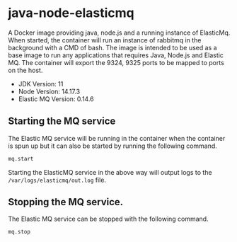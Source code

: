 # java-node-elasticmq

A Docker image providing java, node.js and a running instance of ElasticMq. When started, the container will run an instance of rabbitmq in the background with a CMD of bash. The image is intended to be used as a base image to run any applications that requires Java, Node.js and Elastic MQ. The container will export the 9324, 9325 ports to be mapped to ports on the host. 

* JDK Version: 11
* Node Version: 14.17.3
* Elastic MQ Version: 0.14.6

## Starting the MQ service

The Elastic MQ service will be running in the container when the container is spun up but it can also be started by running the following command.

```bash
mq.start
```

Starting the ElasticMQ service in the above way will output logs to the `/var/logs/elasticmq/out.log` file.

## Stopping the MQ service.

The Elastic MQ service can be stopped with the following command.

```bash
mq.stop
```

